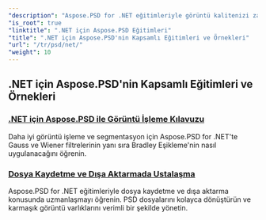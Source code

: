 ```yaml
---
"description": "Aspose.PSD for .NET eğitimleriyle görüntü kalitenizi zahmetsizce artırın. Görüntü işleme, PSD dosyası düzenleme, metin ve yazı tipi yönetimi ve daha fazlasında ustalaşın."
"is_root": true
"linktitle": ".NET için Aspose.PSD Eğitimleri"
"title": ".NET için Aspose.PSD'nin Kapsamlı Eğitimleri ve Örnekleri"
"url": "/tr/psd/net/"
"weight": 10
---
```


## .NET için Aspose.PSD'nin Kapsamlı Eğitimleri ve Örnekleri 
### [.NET için Aspose.PSD ile Görüntü İşleme Kılavuzu](./guide-image-processing/)
Daha iyi görüntü işleme ve segmentasyon için Aspose.PSD for .NET'te Gauss ve Wiener filtrelerinin yanı sıra Bradley Eşikleme'nin nasıl uygulanacağını öğrenin.
### [Dosya Kaydetme ve Dışa Aktarmada Ustalaşma](./mastering-file-saving-and-exporting/)
Aspose.PSD for .NET eğitimleriyle dosya kaydetme ve dışa aktarma konusunda uzmanlaşmayı öğrenin. PSD dosyalarını kolayca dönüştürün ve karmaşık görüntü varlıklarını verimli bir şekilde yönetin.